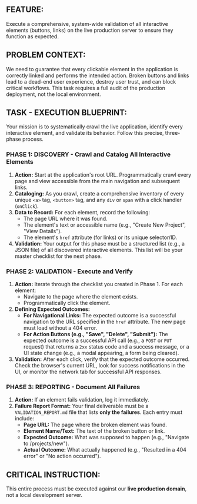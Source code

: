 ## FEATURE:
Execute a comprehensive, system-wide validation of all interactive elements (buttons, links) on the live production server to ensure they function as expected.

## PROBLEM CONTEXT:
We need to guarantee that every clickable element in the application is correctly linked and performs the intended action. Broken buttons and links lead to a dead-end user experience, destroy user trust, and can block critical workflows. This task requires a full audit of the production deployment, not the local environment.

## TASK - EXECUTION BLUEPRINT:
Your mission is to systematically crawl the live application, identify every interactive element, and validate its behavior. Follow this precise, three-phase process.

### PHASE 1: DISCOVERY - Crawl and Catalog All Interactive Elements

1.  **Action:** Start at the application's root URL. Programmatically crawl every page and view accessible from the main navigation and subsequent links.
2.  **Cataloging:** As you crawl, create a comprehensive inventory of every unique `<a>` tag, `<button>` tag, and any `div` or `span` with a click handler (`onClick`).
3.  **Data to Record:** For each element, record the following:
    * The page URL where it was found.
    * The element's text or accessible name (e.g., "Create New Project", "View Details").
    * The element's `href` attribute (for links) or its unique selector/ID.
4.  **Validation:** Your output for this phase must be a structured list (e.g., a JSON file) of all discovered interactive elements. This list will be your master checklist for the next phase.

### PHASE 2: VALIDATION - Execute and Verify

1.  **Action:** Iterate through the checklist you created in Phase 1. For each element:
    * Navigate to the page where the element exists.
    * Programmatically click the element.
2.  **Defining Expected Outcomes:**
    * **For Navigational Links:** The expected outcome is a successful navigation to the URL specified in the `href` attribute. The new page must load without a 404 error.
    * **For Action Buttons (e.g., "Save", "Delete", "Submit"):** The expected outcome is a successful API call (e.g., a `POST` or `PUT` request) that returns a `2xx` status code and a success message, or a UI state change (e.g., a modal appearing, a form being cleared).
3.  **Validation:** After each click, verify that the expected outcome occurred. Check the browser's current URL, look for success notifications in the UI, or monitor the network tab for successful API responses.

### PHASE 3: REPORTING - Document All Failures

1.  **Action:** If an element fails validation, log it immediately.
2.  **Failure Report Format:** Your final deliverable must be a `VALIDATION_REPORT.md` file that lists **only the failures**. Each entry must include:
    * **Page URL:** The page where the broken element was found.
    * **Element Name/Text:** The text of the broken button or link.
    * **Expected Outcome:** What was supposed to happen (e.g., "Navigate to /projects/new").
    * **Actual Outcome:** What actually happened (e.g., "Resulted in a 404 error" or "No action occurred").

## CRITICAL INSTRUCTION:
This entire process must be executed against our **live production domain**, not a local development server.